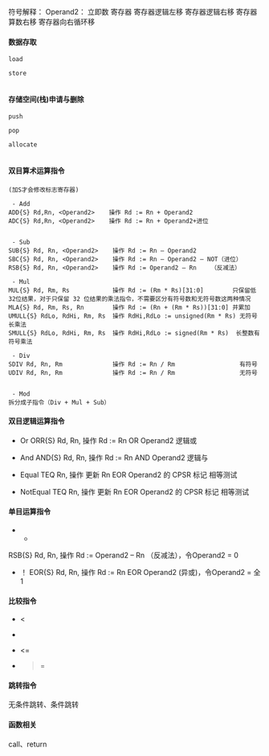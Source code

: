 符号解释：
Operand2：
立即数
寄存器
寄存器逻辑左移
寄存器逻辑右移
寄存器算数右移
寄存器向右循环移

#### 数据存取

``` assembly
load

store


```


#### 存储空间(栈)申请与删除

```
push

pop

allocate


```

#### 双目算术运算指令

```
(加S才会修改标志寄存器)

 - Add
ADD{S} Rd,Rn, <Operand2>    操作 Rd := Rn + Operand2
ADC{S} Rd,Rn, <Operand2>    操作 Rd := Rn + Operand2+进位


 - Sub
SUB{S} Rd, Rn, <Operand2>    操作 Rd := Rn – Operand2
SBC{S} Rd, Rn, <Operand2>    操作 Rd := Rn – Operand2 – NOT（进位）
RSB{S} Rd, Rn, <Operand2>    操作 Rd := Operand2 – Rn    （反减法）

 - Mul
MUL{S} Rd, Rm, Rs            操作 Rd := (Rm * Rs)[31:0]        只保留低32位结果，对于只保留 32 位结果的乘法指令，不需要区分有符号数和无符号数这两种情况
MLA{S} Rd, Rm, Rs, Rn        操作 Rd := (Rn + (Rm * Rs))[31:0] 并累加
UMULL{S} RdLo, RdHi, Rm, Rs  操作 RdHi,RdLo := unsigned(Rm * Rs) 无符号长乘法
SMULL{S} RdLo, RdHi, Rm, Rs  操作 RdHi,RdLo := signed(Rm * Rs)  长整数有符号乘法

 - Div
SDIV Rd, Rn, Rm              操作 Rd := Rn / Rm                  有符号
UDIV Rd, Rn, Rm              操作 Rd := Rn / Rm                  无符号


 - Mod
拆分成子指令（Div + Mul + Sub）

```

#### 双目逻辑运算指令

 - Or
ORR{S} Rd, Rn, <Operand2>    操作 Rd := Rn OR Operand2       逻辑或
 - And
AND{S} Rd, Rn, <Operand2>    操作 Rd := Rn AND Operand2      逻辑与

 - Equal
TEQ Rn, <Operand2>           操作 更新 Rn EOR Operand2 的 CPSR 标记   相等测试

 - NotEqual
TEQ Rn, <Operand2>           操作 更新 Rn EOR Operand2 的 CPSR 标记   相等测试


#### 单目运算指令
 - -
RSB{S} Rd, Rn, <Operand2>    操作 Rd := Operand2 – Rn    （反减法），令Operand2 = 0
 - ！
EOR{S} Rd, Rn, <Operand2>    操作 Rd := Rn EOR Operand2   (异或)，令Operand2 = 全1


#### 比较指令
 - <
 - >
 - <=
 - >=

#### 

#### 跳转指令

无条件跳转、条件跳转

#### 函数相关

call、return

